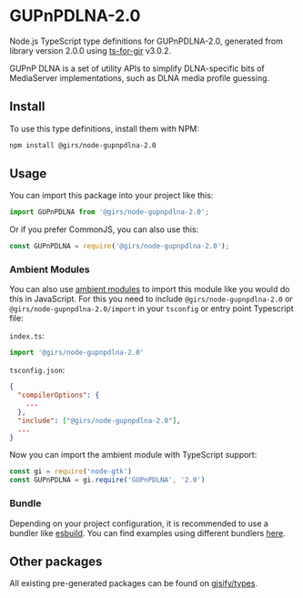 
# GUPnPDLNA-2.0

Node.js TypeScript type definitions for GUPnPDLNA-2.0, generated from library version 2.0.0 using [ts-for-gir](https://github.com/gjsify/ts-for-gir) v3.0.2.

GUPnP DLNA is a set of utility APIs to simplify DLNA-specific bits of MediaServer implementations, such as DLNA media profile guessing.

## Install

To use this type definitions, install them with NPM:
```bash
npm install @girs/node-gupnpdlna-2.0
```

## Usage

You can import this package into your project like this:
```ts
import GUPnPDLNA from '@girs/node-gupnpdlna-2.0';
```

Or if you prefer CommonJS, you can also use this:
```ts
const GUPnPDLNA = require('@girs/node-gupnpdlna-2.0');
```

### Ambient Modules

You can also use [ambient modules](https://github.com/gjsify/ts-for-gir/tree/main/packages/cli#ambient-modules) to import this module like you would do this in JavaScript.
For this you need to include `@girs/node-gupnpdlna-2.0` or `@girs/node-gupnpdlna-2.0/import` in your `tsconfig` or entry point Typescript file:

`index.ts`:
```ts
import '@girs/node-gupnpdlna-2.0'
```

`tsconfig.json`:
```json
{
  "compilerOptions": {
    ...
  },
  "include": ["@girs/node-gupnpdlna-2.0"],
  ...
}
```

Now you can import the ambient module with TypeScript support: 

```ts
const gi = require('node-gtk')
const GUPnPDLNA = gi.require('GUPnPDLNA', '2.0')
```


### Bundle

Depending on your project configuration, it is recommended to use a bundler like [esbuild](https://esbuild.github.io/). You can find examples using different bundlers [here](https://github.com/gjsify/ts-for-gir/tree/main/examples).

## Other packages

All existing pre-generated packages can be found on [gjsify/types](https://github.com/gjsify/types).

